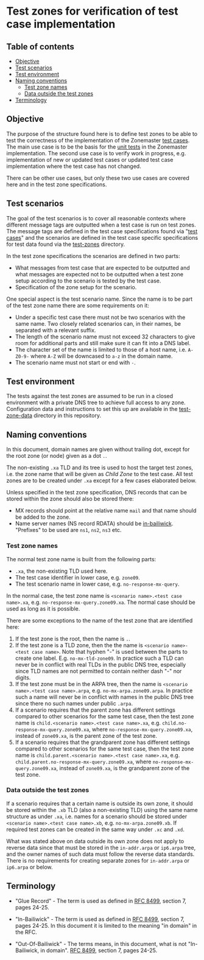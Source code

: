 # Test zones for verification of test case implementation

## Table of contents

* [Objective](#objective)
* [Test scenarios](#test-scenarios)
* [Test environment](#test-environment)
* [Naming conventions](#naming-conventions)
  * [Test zone names](#test-zone-names)
  * [Data outside the test zones](#data-outside-the-test-zones)
* [Terminology](#terminology)



## Objective

The purpose of the structure found here is to define test zones to be able to
test the correctness of the implementation of the Zonemaster [test cases]. The
main use case is to be the basis for the [unit tests] in the Zonemaster
implementation. The second use case is to verify work in progress, e.g.
implementation of new or updated test cases or updated test case
implementation where the test case has not changed.

There can be other use cases, but only these two use cases are covered here
and in the test zone specifications.


## Test scenarios

The goal of the test scenarios is to cover all reasonable contexts where
different message tags are outputted when a test case is run on test zones. The
message tags are defined in the test case specifications found via "[test cases]"
and the scenarios are defined in the test case specific specifications for test
data found via the [test-zones] directory.

In the test zone specifications the scenarios are defined in two parts:

* What messages from test case that are expected to be outputted and what
  messages are expected not to be outputted when a test zone setup according to
  the scenario is tested by the test case.
* Specification of the zone setup for the scenario.

One special aspect is the test scenario name. Since the name is to be part
of the test zone name there are some requirements on it:
* Under a specific test case there must not be two scenarios with the same name.
  Two closely related scenarios can, in their names, be separated with a
  relevant suffix.
* The length of the scenario name must not exceed 32 characters to give room for
  additional parts and still make sure it can fit into a DNS label.
* The character set of the name is limited to those of a host name, i.e.
  `A-Z0-9-` where `A-Z` will be downcased to `a-z` in the domain name.
* The scenario name must not start or end with `-`.


## Test environment

The tests against the test zones are assumed to be run in a closed environment
with a private DNS tree to achieve full access to any zone. Configuration data
and instructions to set this up are available in the [test-zone-data] directory
in this repository.

## Naming conventions

In this document, domain names are given without trailing dot, except for the root
zone (or node) given as a dot `.`.

The non-existing `.xa` TLD and its tree is used to host the target test
zones, i.e. the zone name that will be given as *Child Zone* to the test case.
All test zones are to be created under `.xa` except for a few cases elaborated
below.

Unless specified in the test zone specification, DNS records that can be stored
within the zone should also be stored there:
* MX records should point at the relative name `mail` and that name should be
  added to the zone.
* Name server names (NS record RDATA) should be [in-bailiwick]. "Prefixes" to be
  used are `ns1`, `ns2`, `ns3` etc.


### Test zone names

The normal test zone name is built from the following parts:
* `.xa`, the non-existing TLD used here.
* The test case identifier in lower case, e.g. `zone09`.
* The test scenario name in lower case, e.g. `no-response-mx-query`.

In the normal case, the test zone name is `<scenario name>.<test case name>.xa`,
e.g. `no-response-mx-query.zone09.xa`. The normal case should be used as long as
it is possible.

There are some exceptions to the name of the test zone that are identified here:
1. If the test zone is the root, then the name is `.`.
2. If the test zone is a TLD zone, then the the name is
   `<scenario name>-<test case name>`. Note that hyphen "-" is used between the
   parts to create one label. E.g. `no-mx-tld-zone09`. In practice such a TLD
   can never be in conflict with real TLDs in the public DNS tree, especially
   since TLD names are not permitted to contain neither dash "-" nor digits.
3. If the test zone must be in the ARPA tree, then the name is
   `<scenario name>.<test case name>.arpa`, e.g. `no-mx-arpa.zone09.arpa`. In
   practice such a name will never be in conflict with names in the public DNS
   tree since there no such names under public `.arpa`.
4. If a scenario requires that the parent zone has different settings compared to
   other scenarios for the same test case, then the test zone name is
   `child.<scenario name>.<test case name>.xa`, e.g.
   `child.no-response-mx-query.zone09.xa`, where
   `no-response-mx-query.zone09.xa`, instead of `zone09.xa`, is the parent zone
   of the test zone.
5. If a scenario requires that the grandparent zone has different settings
   compared to other scenarios for the same test case, then the test zone name is
   `child.parent.<scenario name>.<test case name>.xa`, e.g.
   `child.parent.no-response-mx-query.zone09.xa`, where
   `no-response-mx-query.zone09.xa`, instead of `zone09.xa`, is the grandparent
   zone of the test zone.

### Data outside the test zones

If a scenario requires that a certain name is outside its own zone, it should be
stored within the `.xb` TLD (also a non-existing TLD) using the same name
structure as under `.xa`, i.e. names for a scenario should be stored under
`<scenario name>.<test case name>.xb`, e.g. `no-mx-arpa.zone09.xb`. If required
test zones can be created in the same way under `.xc` and `.xd`.

What was stated above on data outside its own zone does not apply to reverse data
since that must be stored in the `in-addr.arpa` or `ip6.arpa` tree, and the
owner names of such data must follow the reverse data standards. There is no
requirements for creating separate zones for `in-addr.arpa` or `ip6.arpa` or
below.


## Terminology

* "Glue Record" - The term is used as defined in [RFC 8499], section 7, pages
  24-25.

* "In-Bailiwick" - The term is used as defined in [RFC 8499], section 7,
  pages 24-25. In this document it is limited to the meaning "in domain" in the
  RFC.

* "Out-Of-Bailiwick" - The terms means, in this document, what is not 
  "In-Bailiwick, in domain". [RFC 8499], section 7,  pages 24-25.


[Glue Records]:                                      #terminology
[In-Bailiwick]:                                      #terminology
[Out-Of-Bailiwick]:                                  #terminology
[RFC 8499]:                                          https://datatracker.ietf.org/doc/html/rfc8499#section-7
[Test cases]:                                        ../tests/README.md
[Test-zones]:                                        .
[Unit tests]:                                        https://github.com/zonemaster/zonemaster-engine/tree/master/t
[Test-zone-data]:                                    https://github.com/zonemaster/zonemaster/tree/master/test-zone-data
